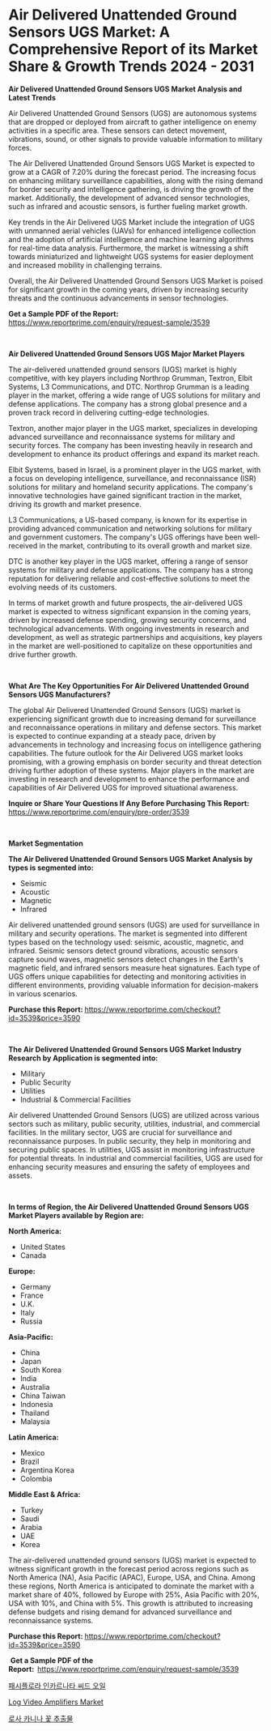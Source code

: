 <p><h1>Air Delivered Unattended Ground Sensors UGS Market: A Comprehensive Report of its Market Share & Growth Trends 2024 - 2031</h1></p><p><strong>Air Delivered Unattended Ground Sensors UGS Market Analysis and Latest Trends</strong></p>
<p><p>Air Delivered Unattended Ground Sensors (UGS) are autonomous systems that are dropped or deployed from aircraft to gather intelligence on enemy activities in a specific area. These sensors can detect movement, vibrations, sound, or other signals to provide valuable information to military forces.</p><p>The Air Delivered Unattended Ground Sensors UGS Market is expected to grow at a CAGR of 7.20% during the forecast period. The increasing focus on enhancing military surveillance capabilities, along with the rising demand for border security and intelligence gathering, is driving the growth of the market. Additionally, the development of advanced sensor technologies, such as infrared and acoustic sensors, is further fueling market growth.</p><p>Key trends in the Air Delivered UGS Market include the integration of UGS with unmanned aerial vehicles (UAVs) for enhanced intelligence collection and the adoption of artificial intelligence and machine learning algorithms for real-time data analysis. Furthermore, the market is witnessing a shift towards miniaturized and lightweight UGS systems for easier deployment and increased mobility in challenging terrains.</p><p>Overall, the Air Delivered Unattended Ground Sensors UGS Market is poised for significant growth in the coming years, driven by increasing security threats and the continuous advancements in sensor technologies.</p></p>
<p><strong>Get a Sample PDF of the Report:&nbsp;</strong> <a href="https://www.reportprime.com/enquiry/request-sample/3539">https://www.reportprime.com/enquiry/request-sample/3539</a></p>
<p>&nbsp;</p>
<p><strong>Air Delivered Unattended Ground Sensors UGS Major Market Players</strong></p>
<p><p>The air-delivered unattended ground sensors (UGS) market is highly competitive, with key players including Northrop Grumman, Textron, Elbit Systems, L3 Communications, and DTC. Northrop Grumman is a leading player in the market, offering a wide range of UGS solutions for military and defense applications. The company has a strong global presence and a proven track record in delivering cutting-edge technologies.</p><p>Textron, another major player in the UGS market, specializes in developing advanced surveillance and reconnaissance systems for military and security forces. The company has been investing heavily in research and development to enhance its product offerings and expand its market reach.</p><p>Elbit Systems, based in Israel, is a prominent player in the UGS market, with a focus on developing intelligence, surveillance, and reconnaissance (ISR) solutions for military and homeland security applications. The company's innovative technologies have gained significant traction in the market, driving its growth and market presence.</p><p>L3 Communications, a US-based company, is known for its expertise in providing advanced communication and networking solutions for military and government customers. The company's UGS offerings have been well-received in the market, contributing to its overall growth and market size.</p><p>DTC is another key player in the UGS market, offering a range of sensor systems for military and defense applications. The company has a strong reputation for delivering reliable and cost-effective solutions to meet the evolving needs of its customers.</p><p>In terms of market growth and future prospects, the air-delivered UGS market is expected to witness significant expansion in the coming years, driven by increased defense spending, growing security concerns, and technological advancements. With ongoing investments in research and development, as well as strategic partnerships and acquisitions, key players in the market are well-positioned to capitalize on these opportunities and drive further growth.</p></p>
<p>&nbsp;</p>
<p><strong>What Are The Key Opportunities For Air Delivered Unattended Ground Sensors UGS Manufacturers?</strong></p>
<p><p>The global Air Delivered Unattended Ground Sensors (UGS) market is experiencing significant growth due to increasing demand for surveillance and reconnaissance operations in military and defense sectors. This market is expected to continue expanding at a steady pace, driven by advancements in technology and increasing focus on intelligence gathering capabilities. The future outlook for the Air Delivered UGS market looks promising, with a growing emphasis on border security and threat detection driving further adoption of these systems. Major players in the market are investing in research and development to enhance the performance and capabilities of Air Delivered UGS for improved situational awareness.</p></p>
<p><strong>Inquire or Share Your Questions If Any Before Purchasing This Report:</strong> <a href="https://www.reportprime.com/enquiry/pre-order/3539">https://www.reportprime.com/enquiry/pre-order/3539</a></p>
<p>&nbsp;</p>
<p><strong>Market Segmentation</strong></p>
<p><strong>The Air Delivered Unattended Ground Sensors UGS Market Analysis by types is segmented into:</strong></p>
<p><ul><li>Seismic</li><li>Acoustic</li><li>Magnetic</li><li>Infrared</li></ul></p>
<p><p>Air delivered unattended ground sensors (UGS) are used for surveillance in military and security operations. The market is segmented into different types based on the technology used: seismic, acoustic, magnetic, and infrared. Seismic sensors detect ground vibrations, acoustic sensors capture sound waves, magnetic sensors detect changes in the Earth's magnetic field, and infrared sensors measure heat signatures. Each type of UGS offers unique capabilities for detecting and monitoring activities in different environments, providing valuable information for decision-makers in various scenarios.</p></p>
<p><strong>Purchase this Report:&nbsp;</strong><a href="https://www.reportprime.com/checkout?id=3539&price=3590">https://www.reportprime.com/checkout?id=3539&price=3590</a></p>
<p>&nbsp;</p>
<p><strong>The Air Delivered Unattended Ground Sensors UGS Market Industry Research by Application is segmented into:</strong></p>
<p><ul><li>Military</li><li>Public Security</li><li>Utilities</li><li>Industrial & Commercial Facilities</li></ul></p>
<p><p>Air delivered Unattended Ground Sensors (UGS) are utilized across various sectors such as military, public security, utilities, industrial, and commercial facilities. In the military sector, UGS are crucial for surveillance and reconnaissance purposes. In public security, they help in monitoring and securing public spaces. In utilities, UGS assist in monitoring infrastructure for potential threats. In industrial and commercial facilities, UGS are used for enhancing security measures and ensuring the safety of employees and assets.</p></p>
<p>&nbsp;</p>
<p><strong>In terms of Region, the Air Delivered Unattended Ground Sensors UGS Market Players available by Region are:</strong></p>
<p>
    <p> <strong> North America: </strong>
        <ul>
            <li>United States</li>
            <li>Canada</li>
        </ul>
        </p> 
    <p> <strong> Europe: </strong>
        <ul>
            <li>Germany</li>
            <li>France</li>
            <li>U.K.</li>
            <li>Italy</li>
            <li>Russia</li>
        </ul>
        </p> 
    <p> <strong> Asia-Pacific: </strong>
        <ul>
            <li>China</li>
            <li>Japan</li>
            <li>South Korea</li>
            <li>India</li>
            <li>Australia</li>
            <li>China Taiwan</li>
            <li>Indonesia</li>
            <li>Thailand</li>
            <li>Malaysia</li>
        </ul>
        </p> 
    <p> <strong> Latin America: </strong>
        <ul>
            <li>Mexico</li>
            <li>Brazil</li>
            <li>Argentina Korea</li>
            <li>Colombia</li>
        </ul>
        </p> 
    <p> <strong> Middle East & Africa: </strong>
        <ul>
            <li>Turkey</li>
            <li>Saudi</li>
            <li>Arabia</li>
            <li>UAE</li>
            <li>Korea</li>
        </ul>
    </p>
    </p>
<p><p>The air-delivered unattended ground sensors (UGS) market is expected to witness significant growth in the forecast period across regions such as North America (NA), Asia Pacific (APAC), Europe, USA, and China. Among these regions, North America is anticipated to dominate the market with a market share of 40%, followed by Europe with 25%, Asia Pacific with 20%, USA with 10%, and China with 5%. This growth is attributed to increasing defense budgets and rising demand for advanced surveillance and reconnaissance systems.</p></p>
<p><strong>Purchase this Report: </strong><a href="https://www.reportprime.com/checkout?id=3539&price=3590">https://www.reportprime.com/checkout?id=3539&price=3590</a></p>
<p>&nbsp;<strong>Get a Sample PDF of the Report:&nbsp;&nbsp;</strong><a href="https://www.reportprime.com/enquiry/request-sample/3539">https://www.reportprime.com/enquiry/request-sample/3539</a></p>
<p><strong></strong></p>
<p><p><a href="https://github.com/TimmyMann6767/Market-Research-Report-List-1/blob/main/508463213601.md">패시플로라 인카르나타 씨드 오일</a></p><p><a href="https://github.com/Airanohannonzb68e5pb53oc1/Market-Research-Report-List-1/blob/main/log-video-amplifiers-market.md">Log Video Amplifiers Market</a></p><p><a href="https://github.com/JeromeRtyau89966/Market-Research-Report-List-1/blob/main/368241413602.md">로사 카니나 꽃 추출물</a></p></p>